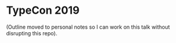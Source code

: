 # TypeCon 2019


(Outline moved to personal notes so I can work on this talk without disrupting this repo).